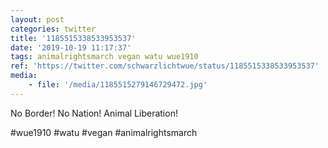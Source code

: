 ```yaml
---
layout: post
categories: twitter
title: '1185515338533953537'
date: '2019-10-19 11:17:37'
tags: animalrightsmarch vegan watu wue1910
ref: 'https://twitter.com/schwarzlichtwue/status/1185515338533953537'
media:
    - file: '/media/1185515279146729472.jpg'
---
```

No Border! No Nation! Animal Liberation!

#wue1910 #watu #vegan #animalrightsmarch  